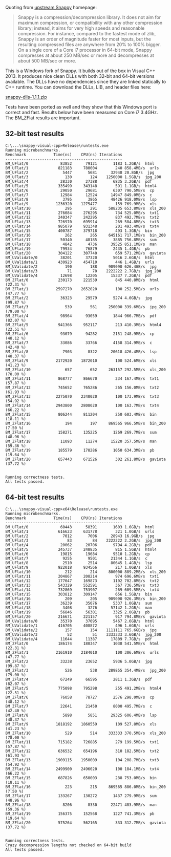 Quoting from [upstream Snappy](http://code.google.com/p/snappy/) homepage:

> Snappy is a compression/decompression library. It does not aim for maximum compression, or compatibility with any other compression library;
> instead, it aims for very high speeds and reasonable compression. For instance, compared to the fastest mode of zlib,
> Snappy is an order of magnitude faster for most inputs, but the resulting compressed files are anywhere from 20% to 100% bigger.
> On a single core of a Core i7 processor in 64-bit mode, Snappy compresses at about 250 MB/sec or more and decompresses at about 500 MB/sec or more.

This is a Windows fork of Snappy. It builds out of the box in Visual C++ 2013.
It produces nice clean DLLs with both 32-bit and 64-bit versions available.
The DLLs have no dependencies since they are linked statically to C++ runtime.
You can download the DLLs, LIB, and header files here:

[snappy-dlls-1.1.1.zip](https://bitbucket.org/robertvazan/snappy-visual-cpp/downloads/snappy-dlls-1.1.1.zip)

Tests have been ported as well and they show that this Windows port is correct and fast.
Results below have been measured on Core i7 3.4GHz. The BM_ZFlat results are important.

## 32-bit test results

	C:\...\snappy-visual-cpp>Release\runtests.exe
	Running microbenchmarks.
	Benchmark            Time(ns)    CPU(ns) Iterations
	---------------------------------------------------
	BM_UFlat/0              83852      79121       1183 1.2GB/s  html
	BM_UFlat/1             821183     780004        240 858.4MB/s  urls
	BM_UFlat/2               5447       5681      32948 20.8GB/s  jpg
	BM_UFlat/3                130        124    1250000 1.5GB/s  jpg_200
	BM_UFlat/4              28330      27388       6835 3.2GB/s  pdf
	BM_UFlat/5             335499     343148        591 1.1GB/s  html4
	BM_UFlat/6              29050      29681       6307 790.5MB/s  cp
	BM_UFlat/7              12984      12524      14947 849.0MB/s  c
	BM_UFlat/8               3795       3865      48426 918.0MB/s  lsp
	BM_UFlat/9            1236320    1275477        159 769.9MB/s  xls
	BM_UFlat/10               295        291     588235 653.8MB/s  xls_200
	BM_UFlat/11            276084     276295        734 525.0MB/s  txt1
	BM_UFlat/12            240347     242295        837 492.7MB/s  txt2
	BM_UFlat/13            726970     695914        269 584.8MB/s  txt3
	BM_UFlat/14            985079     931348        201 493.4MB/s  txt4
	BM_UFlat/15            400787     379718        493 1.3GB/s  bin
	BM_UFlat/16               262        265     645161 717.1MB/s  bin_200
	BM_UFlat/17             50340      48185       3885 756.8MB/s  sum
	BM_UFlat/18              4842       4736      39525 851.1MB/s  man
	BM_UFlat/19             79934      76879       2435 1.4GB/s  pb
	BM_UFlat/20            304122     307740        659 571.2MB/s  gaviota
	BM_UValidate/0          38201      37320       5016 2.6GB/s  html
	BM_UValidate/1         430923     454710        446 1.4GB/s  urls
	BM_UValidate/2            190        188     909090 626.4GB/s  jpg
	BM_UValidate/3             71         70    2222222 2.7GB/s  jpg_200
	BM_UValidate/4          12698      12205      15337 7.2GB/s  pdf
	BM_ZFlat/0             230173     221539        845 440.8MB/s  html (22.31 %)
	BM_ZFlat/1            2597270    2652020        100 252.5MB/s  urls (47.77 %)
	BM_ZFlat/2              36323      29579       5274 4.0GB/s  jpg (99.87 %)
	BM_ZFlat/3                539        561     250000 339.6MB/s  jpg_200 (79.00 %)
	BM_ZFlat/4              98964      93059       1844 966.7MB/s  pdf (82.07 %)
	BM_ZFlat/5             941366     952117        213 410.3MB/s  html4 (22.51 %)
	BM_ZFlat/6              93079      94282       2151 248.9MB/s  cp (48.12 %)
	BM_ZFlat/7              33086      33766       4158 314.9MB/s  c (42.40 %)
	BM_ZFlat/8               7903       8322      20618 426.4MB/s  lsp (48.37 %)
	BM_ZFlat/9            2172920    1872010        100 524.6MB/s  xls (41.23 %)
	BM_ZFlat/10               657        652     263157 292.5MB/s  xls_200 (78.00 %)
	BM_ZFlat/11            868777     866670        234 167.4MB/s  txt1 (57.87 %)
	BM_ZFlat/12            745652     765286        265 156.0MB/s  txt2 (61.93 %)
	BM_ZFlat/13           2275070    2340020        100 173.9MB/s  txt3 (54.92 %)
	BM_ZFlat/14           2943800    2808020        100 163.7MB/s  txt4 (66.22 %)
	BM_ZFlat/15            806244     811204        250 603.4MB/s  bin (18.11 %)
	BM_ZFlat/16               194        197     869565 966.5MB/s  bin_200 (7.50 %)
	BM_ZFlat/17            158271     135225       1269 269.7MB/s  sum (48.96 %)
	BM_ZFlat/18             11093      11274      15220 357.5MB/s  man (59.36 %)
	BM_ZFlat/19            185579     178286       1050 634.3MB/s  pb (19.64 %)
	BM_ZFlat/20            657443     671526        302 261.8MB/s  gaviota (37.72 %)
	
	
	Running correctness tests.
	All tests passed.

## 64-bit test results

	C:\...\snappy-visual-cpp>x64\Release\runtests.exe
	Running microbenchmarks.
	Benchmark            Time(ns)    CPU(ns) Iterations
	---------------------------------------------------
	BM_UFlat/0              60443      58391       1603 1.6GB/s  html
	BM_UFlat/1             616623     631778        321 1.0GB/s  urls
	BM_UFlat/2               7012       7006      28943 16.9GB/s  jpg
	BM_UFlat/3                 83         84    2222222 2.2GB/s  jpg_200
	BM_UFlat/4              20062      20706       9794 4.2GB/s  pdf
	BM_UFlat/5             245737     248835        815 1.5GB/s  html4
	BM_UFlat/6              19815      19684       9510 1.2GB/s  cp
	BM_UFlat/7               9255       9501      21344 1.1GB/s  c
	BM_UFlat/8               2510       2514      80645 1.4GB/s  lsp
	BM_UFlat/9             922018     934566        217 1.0GB/s  xls
	BM_UFlat/10               212        214     800000 889.2MB/s  xls_200
	BM_UFlat/11            204867     208214        974 696.6MB/s  txt1
	BM_UFlat/12            177047     169873       1102 702.8MB/s  txt2
	BM_UFlat/13            543329     552591        367 736.5MB/s  txt3
	BM_UFlat/14            732869     753907        269 609.5MB/s  txt4
	BM_UFlat/15            303812     309147        656 1.5GB/s  bin
	BM_UFlat/16               209        205     909090 926.3MB/s  bin_200
	BM_UFlat/17             36239      35076       5337 1.0GB/s  sum
	BM_UFlat/18              3408       3276      57142 1.2GB/s  man
	BM_UFlat/19             56846      56301       3325 2.0GB/s  pb
	BM_UFlat/20            216671     221157        917 794.8MB/s  gaviota
	BM_UValidate/0          35370      37095       5467 2.6GB/s  html
	BM_UValidate/1         416705     408872        496 1.6GB/s  urls
	BM_UValidate/2            157        154    1111111 765.6GB/s  jpg
	BM_UValidate/3             52         51    3333333 3.6GB/s  jpg_200
	BM_UValidate/4          11644      11387      17809 7.7GB/s  pdf
	BM_ZFlat/0             186174     180347       1038 541.5MB/s  html (22.31 %)
	BM_ZFlat/1            2161910    2184010        100 306.6MB/s  urls (47.77 %)
	BM_ZFlat/2              33238      23652       5936 5.0GB/s  jpg (99.87 %)
	BM_ZFlat/3                526        538     289855 354.4MB/s  jpg_200 (79.00 %)
	BM_ZFlat/4              67249      66595       2811 1.3GB/s  pdf (82.07 %)
	BM_ZFlat/5             775098     795298        255 491.2MB/s  html4 (22.51 %)
	BM_ZFlat/6              76058      78727       2576 298.0MB/s  cp (48.12 %)
	BM_ZFlat/7              22641      21450       8000 495.7MB/s  c (42.40 %)
	BM_ZFlat/8               5898       5851      29325 606.4MB/s  lsp (48.37 %)
	BM_ZFlat/9            1818192    1860559        109 527.8MB/s  xls (41.23 %)
	BM_ZFlat/10               529        514     333333 370.5MB/s  xls_200 (78.00 %)
	BM_ZFlat/11            715182     726885        279 199.5MB/s  txt1 (57.87 %)
	BM_ZFlat/12            636532     654196        310 182.5MB/s  txt2 (61.93 %)
	BM_ZFlat/13           1909115    1950009        104 208.7MB/s  txt3 (54.92 %)
	BM_ZFlat/14           2499900    2496020        100 184.1MB/s  txt4 (66.22 %)
	BM_ZFlat/15            687826     650003        288 753.0MB/s  bin (18.11 %)
	BM_ZFlat/16               223        215     869565 886.0MB/s  bin_200 (7.50 %)
	BM_ZFlat/17            133267     130272       1437 279.9MB/s  sum (48.96 %)
	BM_ZFlat/18              8206       8330      22471 483.9MB/s  man (59.36 %)
	BM_ZFlat/19            156375     152568       1227 741.3MB/s  pb (19.64 %)
	BM_ZFlat/20            575264     562165        333 312.7MB/s  gaviota (37.72 %)
	
	
	Running correctness tests.
	Crazy decompression lengths not checked on 64-bit build
	All tests passed.

